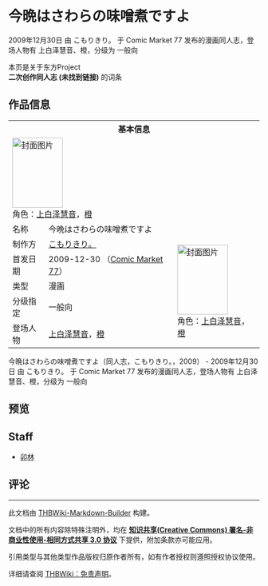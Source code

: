 # 今晩はさわらの味噌煮ですよ

<!-- source html: G:\repos\THBWiki-Markdown-Builder\THBWikiMarkdown\Temp\main\0\06\ns0%3A%E4%BB%8A%E6%99%A9%E3%81%AF%E3%81%95%E3%82%8F%E3%82%89%E3%81%AE%E5%91%B3%E5%99%8C%E7%85%AE%E3%81%A7%E3%81%99%E3%82%88.html -->

2009年12月30日 由 こもりきり。 于 Comic Market 77 发布的漫画同人志，登场人物有 上白泽慧音、橙，分级为 一般向

本页是关于东方Project  
 **二次创作同人志 (未找到链接)** 的词条

## 作品信息

<table><tbody><tr><th colspan="3">基本信息</th></tr><tr><td class="cover-artwork-mobile" colspan="2"><a href="./文件-今晩はさわらの味噌煮ですよ封面.jpg.md" class="image" title="封面图片"><img alt="封面图片" src="https://upload.thwiki.cc/thumb/5/58/%E4%BB%8A%E6%99%A9%E3%81%AF%E3%81%95%E3%82%8F%E3%82%89%E3%81%AE%E5%91%B3%E5%99%8C%E7%85%AE%E3%81%A7%E3%81%99%E3%82%88%E5%B0%81%E9%9D%A2.jpg/101px-%E4%BB%8A%E6%99%A9%E3%81%AF%E3%81%95%E3%82%8F%E3%82%89%E3%81%AE%E5%91%B3%E5%99%8C%E7%85%AE%E3%81%A7%E3%81%99%E3%82%88%E5%B0%81%E9%9D%A2.jpg" decoding="async" loading="lazy" width="101" height="140" srcset="https://upload.thwiki.cc/thumb/5/58/%E4%BB%8A%E6%99%A9%E3%81%AF%E3%81%95%E3%82%8F%E3%82%89%E3%81%AE%E5%91%B3%E5%99%8C%E7%85%AE%E3%81%A7%E3%81%99%E3%82%88%E5%B0%81%E9%9D%A2.jpg/152px-%E4%BB%8A%E6%99%A9%E3%81%AF%E3%81%95%E3%82%8F%E3%82%89%E3%81%AE%E5%91%B3%E5%99%8C%E7%85%AE%E3%81%A7%E3%81%99%E3%82%88%E5%B0%81%E9%9D%A2.jpg 1.5x, https://upload.thwiki.cc/thumb/5/58/%E4%BB%8A%E6%99%A9%E3%81%AF%E3%81%95%E3%82%8F%E3%82%89%E3%81%AE%E5%91%B3%E5%99%8C%E7%85%AE%E3%81%A7%E3%81%99%E3%82%88%E5%B0%81%E9%9D%A2.jpg/203px-%E4%BB%8A%E6%99%A9%E3%81%AF%E3%81%95%E3%82%8F%E3%82%89%E3%81%AE%E5%91%B3%E5%99%8C%E7%85%AE%E3%81%A7%E3%81%99%E3%82%88%E5%B0%81%E9%9D%A2.jpg 2x" data-file-width="500" data-file-height="690"></a><div class="cover-char">角色：<a href="./上白泽慧音.md" title="上白泽慧音">上白泽慧音</a>，<a href="./橙.md" title="橙">橙</a></div></td>
</tr><tr><td class="label">名称</td><td colspan="2"> 今晩はさわらの味噌煮ですよ </td></tr><tr><td class="label">制作方</td><td><a href="./こもりきり。.md" title="こもりきり。">こもりきり。</a></td><td class="cover-artwork" rowspan="5" style="min-width:140px;"><a href="./文件-今晩はさわらの味噌煮ですよ封面.jpg.md" class="image" title="封面图片"><img alt="封面图片" src="https://upload.thwiki.cc/thumb/5/58/%E4%BB%8A%E6%99%A9%E3%81%AF%E3%81%95%E3%82%8F%E3%82%89%E3%81%AE%E5%91%B3%E5%99%8C%E7%85%AE%E3%81%A7%E3%81%99%E3%82%88%E5%B0%81%E9%9D%A2.jpg/101px-%E4%BB%8A%E6%99%A9%E3%81%AF%E3%81%95%E3%82%8F%E3%82%89%E3%81%AE%E5%91%B3%E5%99%8C%E7%85%AE%E3%81%A7%E3%81%99%E3%82%88%E5%B0%81%E9%9D%A2.jpg" decoding="async" loading="lazy" width="101" height="140" srcset="https://upload.thwiki.cc/thumb/5/58/%E4%BB%8A%E6%99%A9%E3%81%AF%E3%81%95%E3%82%8F%E3%82%89%E3%81%AE%E5%91%B3%E5%99%8C%E7%85%AE%E3%81%A7%E3%81%99%E3%82%88%E5%B0%81%E9%9D%A2.jpg/152px-%E4%BB%8A%E6%99%A9%E3%81%AF%E3%81%95%E3%82%8F%E3%82%89%E3%81%AE%E5%91%B3%E5%99%8C%E7%85%AE%E3%81%A7%E3%81%99%E3%82%88%E5%B0%81%E9%9D%A2.jpg 1.5x, https://upload.thwiki.cc/thumb/5/58/%E4%BB%8A%E6%99%A9%E3%81%AF%E3%81%95%E3%82%8F%E3%82%89%E3%81%AE%E5%91%B3%E5%99%8C%E7%85%AE%E3%81%A7%E3%81%99%E3%82%88%E5%B0%81%E9%9D%A2.jpg/203px-%E4%BB%8A%E6%99%A9%E3%81%AF%E3%81%95%E3%82%8F%E3%82%89%E3%81%AE%E5%91%B3%E5%99%8C%E7%85%AE%E3%81%A7%E3%81%99%E3%82%88%E5%B0%81%E9%9D%A2.jpg 2x" data-file-width="500" data-file-height="690"></a><div class="cover-char">角色：<a href="./上白泽慧音.md" title="上白泽慧音">上白泽慧音</a>，<a href="./橙.md" title="橙">橙</a></div></td>
</tr><tr><td class="label">首发日期</td><td>2009-12-30&#160;（<a href="/展会作品列表?e=Comic+Market%2377">Comic Market 77</a>）</td></tr><tr><td class="label">类型</td><td>漫画</td></tr><tr><td class="label">分级指定</td><td>一般向</td></tr><tr><td class="label">登场人物</td><td><a href="./上白泽慧音.md" title="上白泽慧音">上白泽慧音</a>，<a href="./橙.md" title="橙">橙</a></td></tr></tbody></table>

今晩はさわらの味噌煮ですよ（同人志，こもりきり。，2009） - 2009年12月30日 由 こもりきり。 于 Comic Market 77 发布的漫画同人志，登场人物有 上白泽慧音、橙，分级为 一般向

## 预览

## Staff
- [卯林](./卯林.md)


## 评论




---

此文档由 [THBWiki-Markdown-Builder](https://github.com/Delsin-Yu/THBWiki-Markdown-Builder) 构建。

文档中的所有内容除特殊注明外，均在 [**知识共享(Creative Commons) 署名-非商业性使用-相同方式共享 3.0 协议**](https://creativecommons.org/licenses/by-sa/3.0/deed.zh-hans) 下提供，附加条款亦可能应用。

引用类型与其他类型作品版权归原作者所有，如有作者授权则遵照授权协议使用。

详细请查阅 [THBWiki：免责声明](https://thbwiki.cc/THBWiki:%E5%85%8D%E8%B4%A3%E5%A3%B0%E6%98%8E)。

